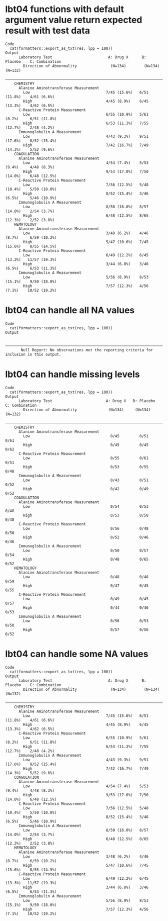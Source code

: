 # lbt04 functions with default argument value return expected result with test data

    Code
      cat(formatters::export_as_txt(res, lpp = 100))
    Output
          Laboratory Test                         A: Drug X      B: Placebo    C: Combination
            Direction of Abnormality               (N=134)        (N=134)         (N=132)    
        —————————————————————————————————————————————————————————————————————————————————————
        CHEMISTRY                                                                            
          Alanine Aminotransferase Measurement                                               
            Low                                  7/45 (15.6%)   6/51 (11.8%)    4/61 (6.6%)  
            High                                 4/45 (8.9%)    6/45 (13.3%)    4/62 (6.5%)  
          C-Reactive Protein Measurement                                                     
            Low                                  6/55 (10.9%)   5/61 (8.2%)     6/51 (11.8%) 
            High                                 6/53 (11.3%)   7/55 (12.7%)    2/48 (4.2%)  
          Immunoglobulin A Measurement                                                       
            Low                                  4/43 (9.3%)    9/51 (17.6%)    8/52 (15.4%) 
            High                                 7/42 (16.7%)   7/49 (14.3%)    5/52 (9.6%)  
        COAGULATION                                                                          
          Alanine Aminotransferase Measurement                                               
            Low                                  4/54 (7.4%)    5/53 (9.4%)     4/48 (8.3%)  
            High                                 9/53 (17.0%)   7/50 (14.0%)    6/48 (12.5%) 
          C-Reactive Protein Measurement                                                     
            Low                                  7/56 (12.5%)   5/48 (10.4%)    5/50 (10.0%) 
            High                                 8/52 (15.4%)   3/46 (6.5%)     5/46 (10.9%) 
          Immunoglobulin A Measurement                                                       
            Low                                  8/50 (16.0%)   8/57 (14.0%)    2/54 (3.7%)  
            High                                 6/48 (12.5%)   8/65 (12.3%)    2/52 (3.8%)  
        HEMATOLOGY                                                                           
          Alanine Aminotransferase Measurement                                               
            Low                                  3/48 (6.2%)    4/46 (8.7%)     6/59 (10.2%) 
            High                                 5/47 (10.6%)   7/45 (15.6%)    8/55 (14.5%) 
          C-Reactive Protein Measurement                                                     
            Low                                  6/49 (12.2%)   6/45 (13.3%)   11/57 (19.3%) 
            High                                 3/44 (6.8%)    3/46 (6.5%)     6/53 (11.3%) 
          Immunoglobulin A Measurement                                                       
            Low                                  5/56 (8.9%)    8/53 (15.1%)    9/50 (18.0%) 
            High                                 7/57 (12.3%)   4/56 (7.1%)    10/52 (19.2%) 

# lbt04 can handle all NA values

    Code
      cat(formatters::export_as_txt(res, lpp = 100))
    Output
                                                                                                
        ————————————————————————————————————————————————————————————————————————————————————————
           Null Report: No observations met the reporting criteria for inclusion in this output.

# lbt04 can handle missing levels

    Code
      cat(formatters::export_as_txt(res, lpp = 100))
    Output
          Laboratory Test                        A: Drug X   B: Placebo   C: Combination
            Direction of Abnormality              (N=134)     (N=134)        (N=132)    
        ————————————————————————————————————————————————————————————————————————————————
        CHEMISTRY                                                                       
          Alanine Aminotransferase Measurement                                          
            Low                                    0/45         0/51           0/61     
            High                                   0/45         0/45           0/62     
          C-Reactive Protein Measurement                                                
            Low                                    0/55         0/61           0/51     
            High                                   0/53         0/55           0/48     
          Immunoglobulin A Measurement                                                  
            Low                                    0/43         0/51           0/52     
            High                                   0/42         0/49           0/52     
        COAGULATION                                                                     
          Alanine Aminotransferase Measurement                                          
            Low                                    0/54         0/53           0/48     
            High                                   0/53         0/50           0/48     
          C-Reactive Protein Measurement                                                
            Low                                    0/56         0/48           0/50     
            High                                   0/52         0/46           0/46     
          Immunoglobulin A Measurement                                                  
            Low                                    0/50         0/57           0/54     
            High                                   0/48         0/65           0/52     
        HEMATOLOGY                                                                      
          Alanine Aminotransferase Measurement                                          
            Low                                    0/48         0/46           0/59     
            High                                   0/47         0/45           0/55     
          C-Reactive Protein Measurement                                                
            Low                                    0/49         0/45           0/57     
            High                                   0/44         0/46           0/53     
          Immunoglobulin A Measurement                                                  
            Low                                    0/56         0/53           0/50     
            High                                   0/57         0/56           0/52     

# lbt04 can handle some NA values

    Code
      cat(formatters::export_as_txt(res, lpp = 100))
    Output
          Laboratory Test                         A: Drug X      B: Placebo    C: Combination
            Direction of Abnormality               (N=134)        (N=134)         (N=132)    
        —————————————————————————————————————————————————————————————————————————————————————
        CHEMISTRY                                                                            
          Alanine Aminotransferase Measurement                                               
            Low                                  7/45 (15.6%)   6/51 (11.8%)    4/61 (6.6%)  
            High                                 4/45 (8.9%)    6/45 (13.3%)    4/62 (6.5%)  
          C-Reactive Protein Measurement                                                     
            Low                                  6/55 (10.9%)   5/61 (8.2%)     6/51 (11.8%) 
            High                                 6/53 (11.3%)   7/55 (12.7%)    2/48 (4.2%)  
          Immunoglobulin A Measurement                                                       
            Low                                  4/43 (9.3%)    9/51 (17.6%)    8/52 (15.4%) 
            High                                 7/42 (16.7%)   7/49 (14.3%)    5/52 (9.6%)  
        COAGULATION                                                                          
          Alanine Aminotransferase Measurement                                               
            Low                                  4/54 (7.4%)    5/53 (9.4%)     4/48 (8.3%)  
            High                                 9/53 (17.0%)   7/50 (14.0%)    6/48 (12.5%) 
          C-Reactive Protein Measurement                                                     
            Low                                  7/56 (12.5%)   5/48 (10.4%)    5/50 (10.0%) 
            High                                 8/52 (15.4%)   3/46 (6.5%)     5/46 (10.9%) 
          Immunoglobulin A Measurement                                                       
            Low                                  8/50 (16.0%)   8/57 (14.0%)    2/54 (3.7%)  
            High                                 6/48 (12.5%)   8/65 (12.3%)    2/52 (3.8%)  
        HEMATOLOGY                                                                           
          Alanine Aminotransferase Measurement                                               
            Low                                  3/48 (6.2%)    4/46 (8.7%)     6/59 (10.2%) 
            High                                 5/47 (10.6%)   7/45 (15.6%)    8/55 (14.5%) 
          C-Reactive Protein Measurement                                                     
            Low                                  6/49 (12.2%)   6/45 (13.3%)   11/57 (19.3%) 
            High                                 3/44 (6.8%)    3/46 (6.5%)     6/53 (11.3%) 
          Immunoglobulin A Measurement                                                       
            Low                                  5/56 (8.9%)    8/53 (15.1%)    9/50 (18.0%) 
            High                                 7/57 (12.3%)   4/56 (7.1%)    10/52 (19.2%) 


